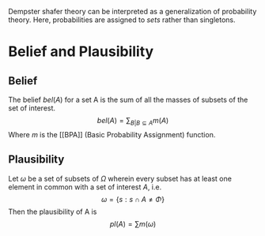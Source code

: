 Dempster shafer theory can be interpreted as a generalization of probability theory. Here, probabilities are assigned to *sets* rather than singletons. 

# Belief and Plausibility
## Belief
The belief $bel(A)$ for a set A is the sum of all the masses of subsets of the set of interest.
$$ 
bel(A)=\sum_{B|B \subseteq A} m(A)
$$
Where $m$ is the [[BPA]] (Basic Probability Assignment) function.
## Plausibility
Let $\omega$ be a set of subsets of $\Omega$ wherein every subset has at least one element in common with a set of interest $A$, i.e.
$$
\omega=\{ s: s \cap A \neq \Phi \}
$$
Then the plausibility of A is 
$$
pl(A)=\sum m(\omega)
$$
